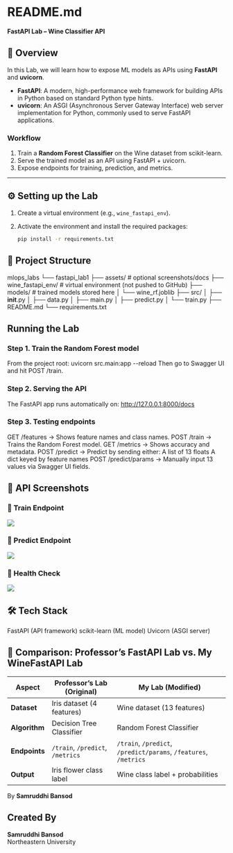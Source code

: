 # README.md

**FastAPI Lab – Wine Classifier API**

## 🔎 Overview

In this Lab, we will learn how to expose ML models as APIs using **FastAPI** and **uvicorn**.

- **FastAPI**: A modern, high-performance web framework for building APIs in Python based on standard Python type hints.  
- **uvicorn**: An ASGI (Asynchronous Server Gateway Interface) web server implementation for Python, commonly used to serve FastAPI applications.

### Workflow

1. Train a **Random Forest Classifier** on the Wine dataset from scikit-learn.  
2. Serve the trained model as an API using FastAPI + uvicorn.  
3. Expose endpoints for training, prediction, and metrics.

---

## ⚙️ Setting up the Lab

1. Create a virtual environment (e.g., `wine_fastapi_env`).  
2. Activate the environment and install the required packages:

   ```bash
   pip install -r requirements.txt

## 📂 Project Structure
mlops_labs
└── fastapi_lab1
    ├── assets/                 # optional screenshots/docs
    ├── wine_fastapi_env/       # virtual environment (not pushed to GitHub)
    ├── models/                 # trained models stored here
    │   └── wine_rf.joblib
    ├── src/
    │   ├── __init__.py
    │   ├── data.py
    │   ├── main.py
    │   ├── predict.py
    │   └── train.py
    ├── README.md
    └── requirements.txt


## Running the Lab
### Step 1. Train the Random Forest model
From the project root:
uvicorn src.main:app --reload
Then go to Swagger UI and hit POST /train.

### Step 2. Serving the API
The FastAPI app runs automatically on:
http://127.0.0.1:8000/docs

### Step 3. Testing endpoints
GET /features → Shows feature names and class names.
POST /train → Trains the Random Forest model.
GET /metrics → Shows accuracy and metadata.
POST /predict → Predict by sending either:
A list of 13 floats
A dict keyed by feature names
POST /predict/params → Manually input 13 values via Swagger UI fields.


## 📸 API Screenshots

### 🔹 Train Endpoint
![](assets/train.png)

### 🔹 Predict Endpoint
![](assets/predict.png)

### 🔹 Health Check
![](assets/health.png)

## 🛠 Tech Stack
FastAPI (API framework)
scikit-learn (ML model)
Uvicorn (ASGI server)

## 🔄 Comparison: Professor’s FastAPI Lab vs. My WineFastAPI Lab

| Aspect          | Professor’s Lab (Original)      | My Lab (Modified)                  |
|-----------------|---------------------------------|------------------------------------|
| **Dataset**     | Iris dataset (4 features)       | Wine dataset (13 features)         |
| **Algorithm**   | Decision Tree Classifier        | Random Forest Classifier           |
| **Endpoints**   | `/train`, `/predict`, `/metrics`| `/train`, `/predict`, `/predict/params`, `/features`, `/metrics` |
| **Output**      | Iris flower class label         | Wine class label + probabilities   |


By
**Samruddhi Bansod**
## Created By
**Samruddhi Bansod**  
Northeastern University 
